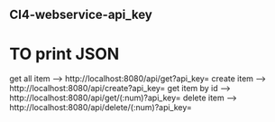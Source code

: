 ## CI4-webservice-api_key
# TO print JSON
get all item --> http://localhost:8080/api/get?api_key=
create item --> http://localhost:8080/api/create?api_key=
get item by id --> http://localhost:8080/api/get/(:num)?api_key=
delete item --> http://localhost:8080/api/delete/(:num)?api_key=
